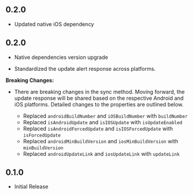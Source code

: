 ## 0.2.0

- Updated native iOS dependency

## 0.2.0

- Native dependencies version upgrade

- Standardized the update alert response across platforms.

**Breaking Changes:**

- There are breaking changes in the sync method. Moving forward, the update response will be shared based on the respective Android and iOS platforms. Detailed changes to the properties are outlined below.

  - Replaced `androidBuildNumber` and `iOSBuildNumber` with `buildNumber`
  - Replaced `isAndroidUpdate` and `isIOSUpdate` with `isUpdateEnabled`
  - Replaced `isAndroidForcedUpdate` and `isIOSForcedUpdate` with `isForcedUpdate`
  - Replaced `androidMinBuildVersion` and `iosMinBuildVersion` with `minBuildVersion`
  - Replaced `androidUpdateLink` and `iosUpdateLink` with `updateLink`

## 0.1.0

- Initial Release

